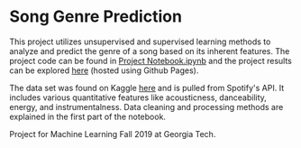 # Song Genre Prediction

This project utilizes unsupervised and supervised learning methods to analyze and predict the genre of a song based on its inherent features. The project code can be found in [Project Notebook.ipynb](Project%20Notebook.ipynb) and the project results can be explored [here](https://bglowniak.github.io/SongGenrePrediction/) (hosted using Github Pages).

The data set was found on Kaggle [here](https://www.kaggle.com/zaheenhamidani/ultimate-spotify-tracks-db) and is pulled from Spotify's API. It includes various quantitative features like acousticness, danceability, energy, and instrumentalness. Data cleaning and processing methods are explained in the first part of the notebook.

Project for Machine Learning Fall 2019 at Georgia Tech.

